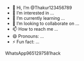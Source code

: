 - 👋 Hi, I’m @Thakur123456789
- 👀 I’m interested in ...
- 🌱 I’m currently learning ...
- 💞️ I’m looking to collaborate on ...
- 📫 How to reach me ...
- 😄 Pronouns: ...
- ⚡ Fun fact: ...

<!---
Thakur123456789/Thakur123456789 is a ✨ special ✨ repository because its `README.md` (this file) appears on your GitHub profile.
You can click the Preview link to take a look at your changes.
---> WhatsApp9651297581hack
